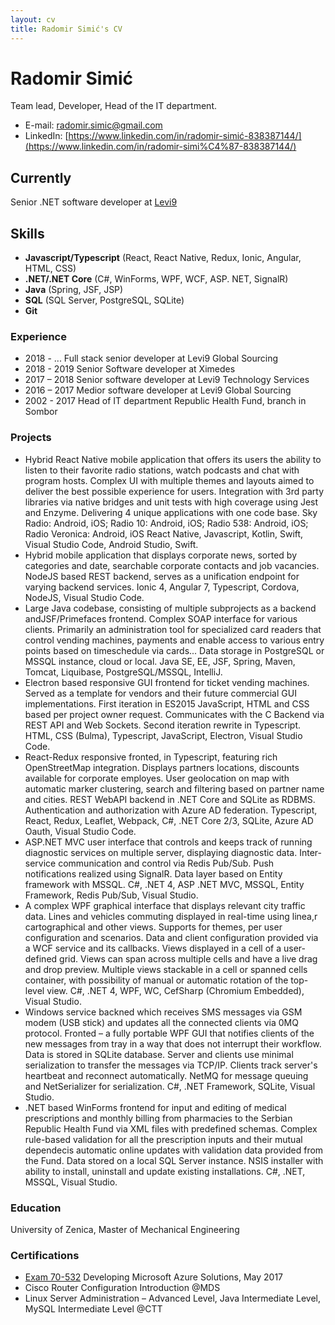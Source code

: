 ```yaml
---
layout: cv
title: Radomir Simić's CV
---
```

# Radomir Simić 
Team lead, Developer, Head of the IT department.

- E-mail:           [radomir.simic@gmail.com](mailto:radomir.simic@gmail.com)
- LinkedIn:         [https://www.linkedin.com/in/radomir-simić-838387144/](https://www.linkedin.com/in/radomir-simi%C4%87-838387144/)


## Currently

Senior .NET software developer at [Levi9](https://www.linkedin.com/company/levi9serbia/) 

## Skills

- **Javascript/Typescript** (React, React Native, Redux, Ionic, Angular, HTML, CSS)  
- **.NET/.NET Core** (C#, WinForms, WPF, WCF, ASP. NET, SignalR)  
- **Java** (Spring, JSF, JSP)  
- **SQL** (SQL Server, PostgreSQL, SQLite)
- **Git**

### Experience

- 2018 - ...  Full stack senior developer at Levi9 Global Sourcing
- 2018 - 2019 Senior Software developer at Ximedes
- 2017 – 2018 Senior software developer at Levi9 Technology Services
- 2016 – 2017 Medior software developer at Levi9 Global Sourcing
- 2002 - 2017 Head of IT department Republic Health Fund, branch in Sombor

### Projects  
  
- Hybrid React Native mobile application that offers its users the ability to listen to their
favorite radio stations, watch podcasts and chat with program hosts. Complex UI with multiple
themes and layouts aimed to deliver the best possible experience for users. Integration with 3rd
party libraries via native bridges and unit tests with high coverage using Jest and Enzyme.
Delivering 4 unique applications with one code base. Sky Radio: Android, iOS; Radio 10: Android,
iOS; Radio 538: Android, iOS; Radio Veronica: Android, iOS React Native, Javascript, Kotlin,
Swift, Visual Studio Code, Android Studio, Swift.  
- Hybrid mobile application that displays corporate news, sorted by categories and date, searchable
corporate contacts and job vacancies. NodeJS based REST backend, serves as a unification endpoint
for varying backend services. Ionic 4, Angular 7, Typescript, Cordova, NodeJS, Visual Studio
Code.  
- Large Java codebase, consisting of multiple subprojects as a backend andJSF/Primefaces frontend.
Complex SOAP interface for various clients. Primarily an administration tool for specialized card
readers that control vending machines, payments and enable access to various entry points based
on timeschedule via cards... Data storage in PostgreSQL or MSSQL instance, cloud or local. Java
SE, EE, JSF, Spring, Maven, Tomcat, Liquibase, PostgreSQL/MSSQL, IntelliJ.
- Electron based responsive GUI frontend for ticket vending machines. Served as a template for
vendors and their future commercial GUI implementations. First iteration in ES2015 JavaScript,
HTML and CSS based per project owner request. Communicates with the C Backend via REST API and
Web Sockets. Second iteration rewrite in Typescript. HTML, CSS (Bulma),
Typescript, JavaScript, Electron, Visual Studio Code.
- React-Redux responsive fronted, in Typescript, featuring rich OpenStreetMap integration. Displays
partners locations, discounts available for corporate employes. User geolocation on map with
automatic marker clustering, search and filtering based on partner name and cities. REST WebAPI
backend in .NET Core and SQLite as RDBMS. Authentication and authorization with Azure AD
federation. Typescript, React, Redux, Leaflet, Webpack, C#, .NET Core 2/3, SQLite, Azure AD
Oauth, Visual Studio Code.
- ASP.NET MVC user interface that controls and keeps track of running diagnostic services on
multiple server, displaying diagnostic data. Inter-service communication and control via Redis
Pub/Sub. Push notifications realized using SignalR. Data layer based on Entity framework with
MSSQL. C#, .NET 4, ASP .NET MVC, MSSQL, Entity Framework, Redis Pub/Sub, Visual Studio.  
- A complex WPF graphical interface that displays relevant city traffic data. Lines and vehicles
commuting displayed in real-time using linea,r cartographical and other views. Supports for
themes, per user configuration and scenarios. Data and client configuration provided via a WCF
service and its callbacks. Views displayed in a cell of a user-defined grid. Views can span
across multiple cells and have a live drag and drop preview. Multiple views stackable in a cell
or spanned cells container, with possibility of manual or automatic rotation of the top-level
view. C#, .NET 4, WPF, WC, CefSharp (Chromium Embedded), Visual Studio.  
- Windows service backned which receives SMS messages via GSM modem (USB stick) and updates all the
connected clients via 0MQ protocol. Fronted – a fully portable WPF GUI that notifies clients of
the new messages from tray in a way that does not interrupt their workflow. Data is stored in
SQLite database. Server and clients use minimal serialization to transfer the messages via
TCP/IP. Clients track server's heartbeat and reconnect automatically. NetMQ for message queuing
and NetSerializer for serialization. C#, .NET Framework, SQLite, Visual Studio. 
- .NET based WinForms frontend for input and editing of medical prescriptions and monthly billing
from pharmacies to the Serbian Republic Health Fund via XML files with predefined schemas.
Complex rule-based validation for all the prescription inputs and their mutual dependecis
automatic online updates with validation data provided from the Fund. Data stored on a local
SQL Server instance. NSIS installer with ability to install, uninstall and update existing
installations. C#, .NET, MSSQL, Visual Studio.  

### Education

University of Zenica, Master of Mechanical Engineering

### Certifications

- [Exam 70-532](https://www.youracclaim.com/badges/ea6ac2bb-d300-4d5a-9027-bf5eeda04e5b) Developing Microsoft Azure Solutions, May 2017
- Cisco Router Configuration Introduction @MDS
- Linux Server Administration – Advanced Level, Java Intermediate Level, MySQL Intermediate Level @CTT


<!-- ### Footer

Last updated: January 2020 -->


